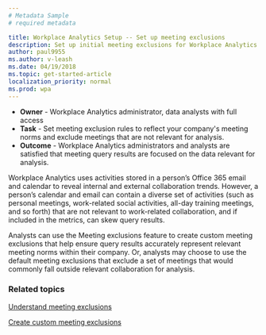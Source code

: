 ```yaml
---
# Metadata Sample
# required metadata

title: Workplace Analytics Setup -- Set up meeting exclusions
description: Set up initial meeting exclusions for Workplace Analytics. 
author: paul9955
ms.author: v-leash
ms.date: 04/19/2018
ms.topic: get-started-article
localization_priority: normal 
ms.prod: wpa
---
```


* **Owner** - Workplace Analytics administrator, data analysts with full access
* **Task** - Set meeting exclusion rules to reflect your company's meeting norms and exclude meetings that are not relevant for analysis.  
* **Outcome** - Workplace Analytics administrators and analysts are satisfied that meeting query results are focused on the data relevant for analysis.

Workplace Analytics uses activities stored in a person’s Office 365 email and calendar to reveal internal and external collaboration trends. However, a person’s calendar and email can contain a diverse set of activities (such as personal meetings, work-related social activities, all-day training meetings, and so forth) that are not relevant to work-related collaboration, and if included in the metrics, can skew query results.

Analysts can use the Meeting exclusions feature to create custom meeting exclusions that help ensure query results accurately represent relevant meeting norms within their company. Or, analysts may choose to use the default meeting exclusions that exclude a set of meetings that would commonly fall outside relevant collaboration for analysis.

### Related topics

[Understand meeting exclusions](../Use/Understand-meeting-exclusions.md)

[Create custom meeting exclusions](../Use/Create-custom-meeting-exclusions-rules.md)